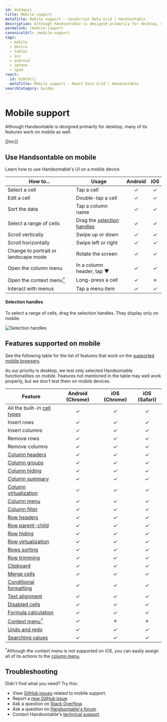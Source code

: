 ```yaml
---
id: da14qoxl
title: Mobile support
metaTitle: Mobile support - JavaScript Data Grid | Handsontable
description: Although Handsontable is designed primarily for desktop, many of its features work on mobile as well.
permalink: /mobile-support
canonicalUrl: /mobile-support
tags:
  - mobile
  - device
  - tablet
  - ios
  - android
  - iphone
  - ipad
react:
  id: 6z0c6tlj
  metaTitle: Mobile support - React Data Grid | Handsontable
searchCategory: Guides
---
```


# Mobile support

Although Handsontable is designed primarily for desktop, many of its features work on mobile as well.

[[toc]]

## Use Handsontable on mobile

Learn how to use Handsontable's UI on a mobile device.

| How to...                                             | Usage                                            | Android |   iOS   |
| ----------------------------------------------------- | ------------------------------------------------ | :-----: | :-----: |
| Select a cell                                         | Tap a cell                                       | &check; | &check; |
| Edit a cell                                           | Double-tap a cell                                | &check; | &check; |
| Sort the data                                         | Tap a column name                                | &check; | &check; |
| Select a range of cells                               | Drag the [selection handles](#selection-handles) | &check; | &check; |
| Scroll vertically                                     | Swipe up or down                                 | &check; | &check; |
| Scroll horizontally                                   | Swipe left or right                              | &check; | &check; |
| Change to portrait or landscape mode                  | Rotate the screen                                | &check; | &check; |
| Open the column menu                                  | In a column header, tap &#9660;                  | &check; | &check; |
| Open the context menu[<sup>*</sup>](#troubleshooting) | Long-press a cell                                | &check; | &cross; |
| Interact with menus                                   | Tap a menu item                                  | &check; | &check; |

#### Selection handles

To select a range of cells, drag the selection handles. They display only on mobile.

![Selection handles]({{$basePath}}/img/selection_handles.png)

## Features supported on mobile

See the following table for the list of features that work
on the [supported mobile browsers](@/guides/technical-specification/supported-browsers.md#supported-mobile-browsers).

As our priority is desktop, we test only selected Handsontable functionalities on mobile.
Features not mentioned in the table may well work properly, but we don't test them on mobile devices.

| Feature                                                                                        | Android (Chrome) | iOS (Chrome) | iOS (Safari) |
| ---------------------------------------------------------------------------------------------- | :--------------: | :----------: | :----------: |
| All the built-in [cell types](@/guides/cell-types/cell-type.md)                                |     &check;      |   &check;    |   &check;    |
| Insert rows                                                                                    |     &check;      |   &check;    |   &check;    |
| Insert columns                                                                                 |     &check;      |   &check;    |   &check;    |
| Remove rows                                                                                    |     &check;      |   &check;    |   &check;    |
| Remove columns                                                                                 |     &check;      |   &check;    |   &check;    |
| [Column headers](@/guides/columns/column-header.md)                                            |     &check;      |   &check;    |   &check;    |
| [Column groups](@/guides/columns/column-groups.md)                                             |     &check;      |   &check;    |   &check;    |
| [Column hiding](@/guides/columns/column-hiding.md)                                             |     &check;      |   &check;    |   &check;    |
| [Column summary](@/guides/columns/column-summary.md)                                           |     &check;      |   &check;    |   &check;    |
| [Column virtualization](@/guides/columns/column-virtualization.md)                             |     &check;      |   &check;    |   &check;    |
| [Column menu](@/guides/columns/column-menu.md)                                                 |     &check;      |   &check;    |   &check;    |
| [Column filter](@/guides/columns/column-filter.md)                                             |     &check;      |   &check;    |   &check;    |
| [Row headers](@/guides/rows/row-header.md)                                                     |     &check;      |   &check;    |   &check;    |
| [Row parent-child](@/guides/rows/row-parent-child.md)                                          |     &check;      |   &check;    |   &check;    |
| [Row hiding](@/guides/rows/row-hiding.md)                                                      |     &check;      |   &check;    |   &check;    |
| [Row virtualization](@/guides/rows/row-virtualization.md)                                      |     &check;      |   &check;    |   &check;    |
| [Rows sorting](@/guides/rows/row-sorting.md)                                                   |     &check;      |   &check;    |   &check;    |
| [Row trimming](@/guides/rows/row-trimming.md)                                                  |     &check;      |   &check;    |   &check;    |
| [Clipboard](@/guides/cell-features/clipboard.md)                                               |     &check;      |   &check;    |   &check;    |
| [Merge cells](@/guides/cell-features/merge-cells.md)                                           |     &check;      |   &check;    |   &check;    |
| [Conditional formatting](@/guides/cell-features/conditional-formatting.md)                     |     &check;      |   &check;    |   &check;    |
| [Text alignment](@/guides/cell-features/text-alignment.md)                                     |     &check;      |   &check;    |   &check;    |
| [Disabled cells](@/guides/cell-features/disabled-cells.md)                                     |     &check;      |   &check;    |   &check;    |
| [Formula calculation](@/guides/formulas/formula-calculation.md)                                |     &check;      |   &check;    |   &check;    |
| [Context menu](@/guides/accessories-and-menus/context-menu.md)[<sup>*</sup>](#troubleshooting) |     &check;      |   &cross;    |   &cross;    |
| [Undo and redo](@/guides/accessories-and-menus/undo-redo.md)                                   |     &check;      |   &check;    |   &check;    |
| [Searching values](@/guides/accessories-and-menus/searching-values.md)                         |     &check;      |   &check;    |   &check;    |

<sup>*</sup>Although the context menu is not supported on iOS,
you can easily assign all of its actions to the [column menu](@/guides/columns/column-menu.md).

## Troubleshooting

Didn't find what you need? Try this:

- View [GitHub issues](https://github.com/handsontable/handsontable/issues?q=is%3Aissue+is%3Aopen+mobile+label%3Abug+label%3AMobile) related to mobile support.
- Report a [new GitHub issue](https://github.com/handsontable/handsontable/issues/new/choose).
- Ask a question on [Stack Overflow](https://stackoverflow.com/questions/tagged/handsontable).
- Ask a question on [Handsontable's forum](https://forum.handsontable.com/c/getting-help/questions).
- Contact Handsontable's [technical support](https://handsontable.com/contact?category=technical_support).